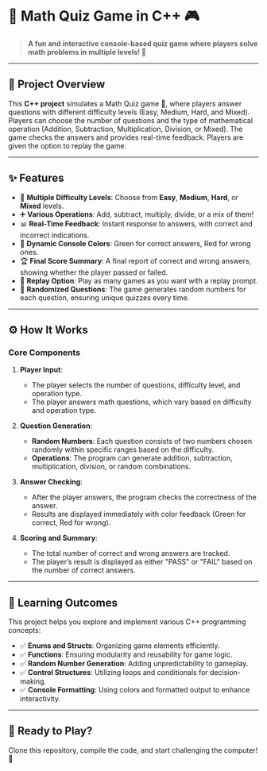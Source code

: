 # 🧮 Math Quiz Game in C++ 🎮

> **A fun and interactive console-based quiz game where players solve math problems in multiple levels! 🌟**  

---

## 🌟 Project Overview  
This **C++ project** simulates a Math Quiz game 🧠, where players answer questions with different difficulty levels (Easy, Medium, Hard, and Mixed). Players can choose the number of questions and the type of mathematical operation (Addition, Subtraction, Multiplication, Division, or Mixed). The game checks the answers and provides real-time feedback. Players are given the option to replay the game.  

---

## ✨ Features  
- 🧠 **Multiple Difficulty Levels**: Choose from **Easy**, **Medium**, **Hard**, or **Mixed** levels.  
- ➕ **Various Operations**: Add, subtract, multiply, divide, or a mix of them!  
- 📊 **Real-Time Feedback**: Instant response to answers, with correct and incorrect indications.  
- 🎨 **Dynamic Console Colors**: Green for correct answers, Red for wrong ones.  
- 🏆 **Final Score Summary**: A final report of correct and wrong answers, showing whether the player passed or failed.  
- 🔁 **Replay Option**: Play as many games as you want with a replay prompt.  
- 🤖 **Randomized Questions**: The game generates random numbers for each question, ensuring unique quizzes every time.  

---

## ⚙️ How It Works  

### Core Components  
1. **Player Input**:  
   - The player selects the number of questions, difficulty level, and operation type.  
   - The player answers math questions, which vary based on difficulty and operation type.  

2. **Question Generation**:  
   - **Random Numbers**: Each question consists of two numbers chosen randomly within specific ranges based on the difficulty.  
   - **Operations**: The program can generate addition, subtraction, multiplication, division, or random combinations.  

3. **Answer Checking**:  
   - After the player answers, the program checks the correctness of the answer.  
   - Results are displayed immediately with color feedback (Green for correct, Red for wrong).  

4. **Scoring and Summary**:  
   - The total number of correct and wrong answers are tracked.  
   - The player’s result is displayed as either "PASS" or "FAIL" based on the number of correct answers.  

---

## 🎯 Learning Outcomes

This project helps you explore and implement various C++ programming concepts:

- ✅ **Enums and Structs**: Organizing game elements efficiently.
- ✅ **Functions**: Ensuring modularity and reusability for game logic.
- ✅ **Random Number Generation**: Adding unpredictability to gameplay.
- ✅ **Control Structures**: Utilizing loops and conditionals for decision-making.
- ✅ **Console Formatting**: Using colors and formatted output to enhance interactivity.

---

## 🏁 Ready to Play?

Clone this repository, compile the code, and start challenging the computer!🚀
